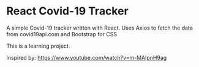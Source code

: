 # React Covid-19 Tracker

A simple Covid-19 tracker written with React.
Uses Axios to fetch the data from covid19api.com and Bootstrap for CSS

This is a learning project.

Inspired by: https://www.youtube.com/watch?v=m-MAIpnH9ag
